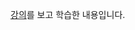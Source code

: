 [강의](https://www.inflearn.com/course/%EC%96%B8%EB%A6%AC%EC%96%BC-3d-mmorpg-4/dashboard)를 보고 학습한 내용입니다.

